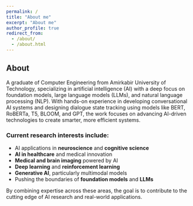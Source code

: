 ```yaml
---
permalink: /
title: "About me"
excerpt: "About me"
author_profile: true
redirect_from:
  - /about/
  - /about.html
---
```


<section id="about">
  <h2>About</h2>
  <p>
    A graduate of Computer Engineering from Amirkabir University of Technology, specializing in artificial intelligence (AI) with a deep focus on foundation models, large language models (LLMs), and natural language processing (NLP). With hands-on experience in developing conversational AI systems and designing dialogue state tracking using models like BERT, RoBERTa, T5, BLOOM, and GPT, the work focuses on advancing AI-driven technologies to create smarter, more efficient systems.
  </p>

  <h3>Current research interests include:</h3>
  <ul>
    <li>AI applications in <strong>neuroscience</strong> and <strong>cognitive science</strong></li>
    <li><strong>AI in healthcare</strong> and medical innovation</li>
    <li><strong>Medical and brain imaging</strong> powered by AI</li>
    <li><strong>Deep learning</strong> and <strong>reinforcement learning</strong></li>
    <li><strong>Generative AI</strong>, particularly multimodal models</li>
    <li>Pushing the boundaries of <strong>foundation models</strong> and <strong>LLMs</strong></li>
  </ul>

  <p>
    By combining expertise across these areas, the goal is to contribute to the cutting edge of AI research and real-world applications.
  </p>
</section>
